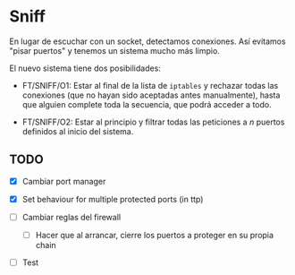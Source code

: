 # Sniff

En lugar de escuchar con un socket, detectamos conexiones. Así evitamos "pisar puertos" y tenemos un sistema mucho más limpio.

El nuevo sistema tiene dos posibilidades:

- FT/SNIFF/O1: Estar al final de la lista de `iptables` y rechazar todas las conexiones (que no hayan sido aceptadas antes manualmente), hasta que alguien complete toda la secuencia, que podrá acceder a todo.

- FT/SNIFF/O2: Estar al principio y filtrar todas las peticiones a *n* puertos definidos al inicio del sistema.

## TODO

- [x] Cambiar port manager

- [x] Set behaviour for multiple protected ports (in ttp)

- [ ] Cambiar reglas del firewall

  - [ ] Hacer que al arrancar, cierre los puertos a proteger en su propia chain

- [ ] Test
